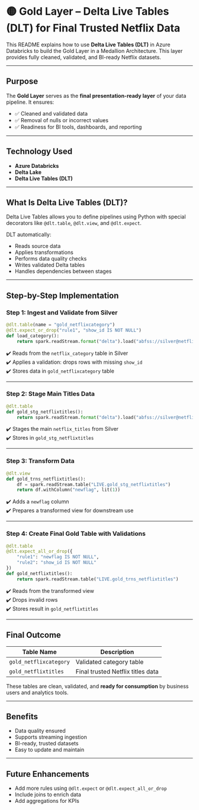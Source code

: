 
# 🟡 Gold Layer – Delta Live Tables (DLT) for Final Trusted Netflix Data

This README explains how to use **Delta Live Tables (DLT)** in Azure Databricks to build the Gold Layer in a Medallion Architecture. This layer provides fully cleaned, validated, and BI-ready Netflix datasets.

---

## Purpose

The **Gold Layer** serves as the **final presentation-ready layer** of your data pipeline. It ensures:

- ✅ Cleaned and validated data
- ✅ Removal of nulls or incorrect values
- ✅ Readiness for BI tools, dashboards, and reporting

---

## Technology Used

- **Azure Databricks**
- **Delta Lake**
- **Delta Live Tables (DLT)**

---

## What Is Delta Live Tables (DLT)?

Delta Live Tables allows you to define pipelines using Python with special decorators like `@dlt.table`, `@dlt.view`, and `@dlt.expect`.

DLT automatically:

- Reads source data
- Applies transformations
- Performs data quality checks
- Writes validated Delta tables
- Handles dependencies between stages

---

## Step-by-Step Implementation

### Step 1: Ingest and Validate from Silver

```python
@dlt.table(name = "gold_netflixcategory")
@dlt.expect_or_drop("rule1", "show_id IS NOT NULL")
def load_category():
    return spark.readStream.format("delta").load("abfss://silver@netflixprojectdlshahid.dfs.core.windows.net/netflix_category")
```

✔️ Reads from the `netflix_category` table in Silver  
✔️ Applies a validation: drops rows with missing `show_id`  
✔️ Stores data in `gold_netflixcategory` table

---

### Step 2: Stage Main Titles Data

```python
@dlt.table
def gold_stg_netflixtitles():
    return spark.readStream.format("delta").load("abfss://silver@netflixprojectdlshahid.dfs.core.windows.net/netflix_titles")
```

✔️ Stages the main `netflix_titles` from Silver  
✔️ Stores in `gold_stg_netflixtitles`

---

### Step 3: Transform Data

```python
@dlt.view
def gold_trns_netflixtitles():
    df = spark.readStream.table("LIVE.gold_stg_netflixtitles")
    return df.withColumn("newflag", lit(1))
```

✔️ Adds a `newflag` column  
✔️ Prepares a transformed view for downstream use

---

### Step 4: Create Final Gold Table with Validations

```python
@dlt.table
@dlt.expect_all_or_drop({
    "rule1": "newflag IS NOT NULL",
    "rule2": "show_id IS NOT NULL"
})
def gold_netflixtitles():
    return spark.readStream.table("LIVE.gold_trns_netflixtitles")
```

✔️ Reads from the transformed view  
✔️ Drops invalid rows  
✔️ Stores result in `gold_netflixtitles`

---

## Final Outcome

| Table Name            | Description                        |
|----------------------|------------------------------------|
| `gold_netflixcategory` | Validated category table          |
| `gold_netflixtitles`   | Final trusted Netflix titles data |

These tables are clean, validated, and **ready for consumption** by business users and analytics tools.

---

## Benefits

- Data quality ensured
- Supports streaming ingestion
- BI-ready, trusted datasets
- Easy to update and maintain

---

## Future Enhancements

- Add more rules using `@dlt.expect` or `@dlt.expect_all_or_drop`
- Include joins to enrich data
- Add aggregations for KPIs

